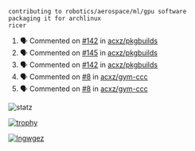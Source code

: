 ```
contributing to robotics/aerospace/ml/gpu software
packaging it for archlinux
ricer
```

<!--START_SECTION:activity-->
1. 🗣 Commented on [#142](https://github.com/acxz/pkgbuilds/issues/142) in [acxz/pkgbuilds](https://github.com/acxz/pkgbuilds)
2. 🗣 Commented on [#145](https://github.com/acxz/pkgbuilds/issues/145) in [acxz/pkgbuilds](https://github.com/acxz/pkgbuilds)
3. 🗣 Commented on [#142](https://github.com/acxz/pkgbuilds/issues/142) in [acxz/pkgbuilds](https://github.com/acxz/pkgbuilds)
4. 🗣 Commented on [#8](https://github.com/acxz/gym-ccc/issues/8) in [acxz/gym-ccc](https://github.com/acxz/gym-ccc)
5. 🗣 Commented on [#8](https://github.com/acxz/gym-ccc/issues/8) in [acxz/gym-ccc](https://github.com/acxz/gym-ccc)
<!--END_SECTION:activity-->


![statz](https://github-readme-stats.vercel.app/api?username=acxz&include_all_commits=true&show_icons=true)

[![trophy](https://github-profile-trophy.vercel.app/?username=acxz)](https://github.com/ryo-ma/github-profile-trophy)

[![lngwgez](https://github-readme-stats.vercel.app/api/top-langs/?username=acxz&layout=compact)](https://github.com/acxz/github-readme-stats)


<!--
**acxz/acxz** is a ✨ _special_ ✨ repository because its `README.md` (this file) appears on your GitHub profile.

Here are some ideas to get you started:

- 🔭 I’m currently working on ...
- 🌱 I’m currently learning ...
- 👯 I’m looking to collaborate on ...
- 🤔 I’m looking for help with ...
- 💬 Ask me about ...
- 📫 How to reach me: ...
- 😄 Pronouns: ...
- ⚡ Fun fact: ...
-->
